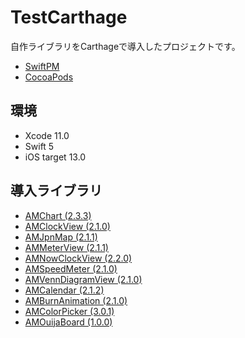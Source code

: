 # TestCarthage

自作ライブラリをCarthageで導入したプロジェクトです。

* [SwiftPM](https://github.com/adventam10/TestSwiftPM)
* [CocoaPods](https://github.com/adventam10/TestCocoaPods)

## 環境
* Xcode 11.0
* Swift 5
* iOS target 13.0


## 導入ライブラリ
* [AMChart (2.3.3)](https://github.com/adventam10/AMChart)
* [AMClockView (2.1.0)](https://github.com/adventam10/AMClockView)
* [AMJpnMap (2.1.1)](https://github.com/adventam10/AMJpnMapView)
* [AMMeterView (2.1.1)](https://github.com/adventam10/AMMeterView)
* [AMNowClockView (2.2.0)](https://github.com/adventam10/AMNowClockView)
* [AMSpeedMeter (2.1.0)](https://github.com/adventam10/AMSpeedMeter)
* [AMVennDiagramView (2.1.0)](https://github.com/adventam10/AMVennDiagramView)
* [AMCalendar (2.1.2)](https://github.com/adventam10/AMCalendar)
* [AMBurnAnimation (2.1.0)](https://github.com/adventam10/AMBurnAnimation)
* [AMColorPicker (3.0.1)](https://github.com/adventam10/AMColorPicker)
* [AMOuijaBoard (1.0.0)](https://github.com/adventam10/AMOuijaBoard)
